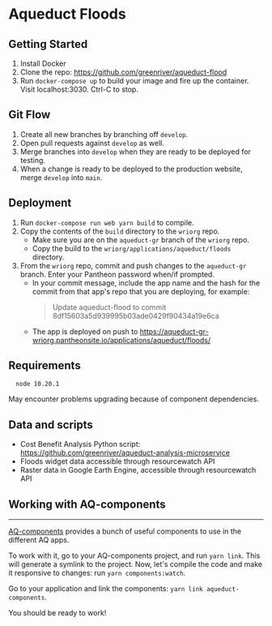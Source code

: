 # Aqueduct Floods

## Getting Started

1. Install Docker
2. Clone the repo: https://github.com/greenriver/aqueduct-flood
3. Run `docker-compose up` to build your image and fire up the container. Visit localhost:3030. Ctrl-C to stop.

## Git Flow

1. Create all new branches by branching off `develop`.
2. Open pull requests against `develop` as well.
3. Merge branches into `develop` when they are ready to be deployed for testing.
4. When a change is ready to be deployed to the production website, merge `develop` into `main`.

## Deployment

1. Run `docker-compose run web yarn build` to compile.
2. Copy the contents of the `build` directory to the `wriorg` repo.
    - Make sure you are on the `aqueduct-gr` branch of the `wriorg` repo.
    - Copy the build to the `wriorg/applications/aqueduct/floods` directory.
3. From the `wriorg` repo, commit and push changes to the `aqueduct-gr` branch. Enter your Pantheon password when/if prompted.
    - In your commit message, include the app name and the hash for the commit from that app's repo that you are deploying, for example:
      > Update aqueduct-flood to commit 8df15603a5d939995b03ade0429f90434a19e6ca
    - The app is deployed on push to https://aqueduct-gr-wriorg.pantheonsite.io/applications/aqueduct/floods/


## Requirements

```
  node 10.20.1
```

May encounter problems upgrading because of component dependencies.

## Data and scripts

- Cost Benefit Analysis Python script: https://github.com/greenriver/aqueduct-analysis-microservice
- Floods widget data accessible through resourcewatch API
- Raster data in Google Earth Engine, accessible through resourcewatch API

## Working with AQ-components

---
[AQ-components](https://vizzuality.github.io/aqueduct-components/) provides a bunch of useful components to use in the different AQ apps.

To work with it, go to your AQ-components project, and run `yarn link`. This will generate a symlink to the project. Now, let's compile
the code and make it responsive to changes: run `yarn components:watch`.

Go to your application and link the components: `yarn link aqueduct-components`.

You should be ready to work!


